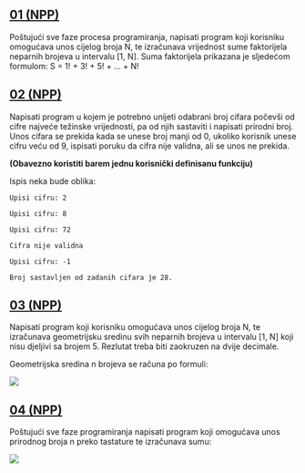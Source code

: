  ## [**01 (NPP)**](01.cpp)
 
 Poštujući sve faze procesa programiranja, napisati program koji korisniku omogućava unos cijelog broja N, te izračunava vrijednost sume faktorijela neparnih brojeva u intervalu  [1, N]. Suma faktorijela prikazana je sljedećom formulom: S = 1! + 3! + 5! + ... + N!
 
  ## [**02 (NPP)**](02.cpp)
  
  Napisati program u kojem je potrebno unijeti odabrani broj cifara počevši od cifre najveće težinske vrijednosti, pa od njih sastaviti i napisati prirodni broj. Unos cifara se prekida kada se unese broj manji od 0, ukoliko korisnik unese cifru veću od 9, ispisati poruku da cifra nije validna, ali se unos ne prekida. 

**(Obavezno koristiti barem jednu korisnički definisanu funkciju)**

Ispis neka bude oblika:

```
Upisi cifru: 2

Upisi cifru: 8

Upisi cifru: 72

Cifra nije validna

Upisi cifru: -1

Broj sastavljen od zadanih cifara je 28.
```
## [**03 (NPP)**](03.cpp)

Napisati program koji korisniku omogućava unos cijelog broja N, te izračunava geometrijsku sredinu svih neparnih brojeva u intervalu [1, N] koji nisu djeljivi sa brojem 5. Rezlutat treba biti zaokruzen na dvije decimale. 

Geometrijska sredina n brojeva se računa po formuli:

![](https://user-images.githubusercontent.com/72500944/129444910-9c744111-c52d-4eff-aad7-81ac4e19caf4.png)



## [**04 (NPP)**](04.cpp)

Poštujući sve faze programiranja napisati program koji omogućava unos prirodnog broja n preko tastature te izračunava sumu:

![](https://user-images.githubusercontent.com/72500944/129444810-4ca8e00a-6922-44e3-a0da-9da7a83f1cc3.png)


